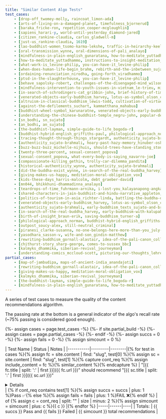 ```yaml
---
title: "Similar Content Algo Tests"
test_cases:
    - [drop-off_twomey-molly, raincoat_limon-ada]
    - [arts-of-living-on-a-damaged-planet, timefulness_bjornerud]
    - [baraka_fricke-ron, repetition_cooper-mcgloughlin]
    - [sapiens_harari-y, world-until-yesterday_diamond-jared]
    - [citizen_rankine-claudia, carlos_gladwell-m]
    - [just-us_rankine-claudia, 1619]
    - [lao-buddhist-women_tsomo-karma-lekshe, traffic-in-heirarchy-keeler-ward]
    - [oral-transmission_wynne, oral-dimensions-of-pali_analayo]
    - [mindfulness-in-plain-english_gunaratana, how-to-meditate_yuttadhammo]
    - [how-to-meditate_yuttadhammo, instructions-to-insight-meditation_mahasi]
    - [what-work-is_levine-philip, you-can-have-it_levine-philip]
    - [when-does-human-life-begin_brahm, rebirth-and-the-inbetween_sujato]
    - [ordaining-renunciation_nirodha, going-forth_viradhammo]
    - [ptsd-in-the-slaughterhouse, you-can-have-it_levine-philip]
    - [behave_sapolsky-robert, challenges-of-the-disengaged-mind_wilson-et-al]
    - [mindfulness-intervention-to-youth-issues-in-vietnam_le-trieu, mindfulness-in-palestine_pigni-a]
    - [in-search-of-schrodingers-cat_gribbin-john, brief-history-of-time_hawking]
    - [venerated-objects-early-buddhism_harvey, lotus-as-symbol_olson_carl]
    - [altruism-in-classical-buddhism_lewis-todd, cultivation-of-virtue_fink-charles]
    - [against-the-defilements_suchart, kammatthana_mahabua]
    - [buddhist-wheel-symbol_karunaratne, venerated-objects-early-buddhism_harvey]
    - [understanding-the-chinese-buddhist-temple_negru-john, popular-deities-in-chinese-buddhism_kuanming]
    - [sn_bodhi, sn_sujato]
    - [an_bodhi, an_sujato]
    - [the-buddhist-layman, simple-guide-to-life_bogoda-r]
    - [buddhist-hybrid-english_griffiths-paul, philological-approach_norman]
    - [tracing-thought-through-things_stargardt, authenticity_sujato-brahmali]
    - [authenticity_sujato-brahmali, hoary-past-hazy-memory_hinuber-oskar-v]
    - [buzz-buzz-buzz_michelle-nijhuis, should-trees-have-standing_stone-chris]
    - [twenty-three-percent, sexual-consent_popova]
    - [sexual-consent_popova, what-every-body-is-saying_navarro-joe]
    - [compassionate-killing_gethin, trolly-car-dilemma_pandita]
    - [historical-authenticity_wynne, authenticity_sujato-brahmali]
    - [did-the-buddha-exist_wynne, in-search-of-the-real-buddha_harvey]
    - [giving-makes-us-happy, meditation-moral-obligation_vox]
    - [kids-these-days_harris-malcolm, debt_graeber-david]
    - [mn044, bhikkhuni-dhammadinna_analayo]
    - [teardrops-of-time_fuhrmann-arnika, i-lost-you_kalayanapong-angkarn]
    - [shared-characters-in-jain-buddhist-and-hindu-narrative_appleton, story-of-the-horse-king_appleton]
    - [politics-of-tourism-in-asia_richter-linda, battling-the-buddha-of-love_falcone-jessica]
    - [venerated-objects-early-buddhism_harvey, lotus-as-symbol_olson_carl]
    - [authenticity_sujato-brahmali, early-buddhism_texts_sujato-and-brahmali]
    - [in-search-of-the-real-buddha_harvey, early-buddhism-with-kalupahana_payne]
    - [birth-of-insight_braun-erik, saving-buddhism_turner-a]
    - [philological-approach_norman, buddhist-hybrid-english_griffiths-paul]
    - [outpost_soucy-alex, still-neutral_criminal]
    - [piranesi_clarke-susanna, no-one-belongs-here-more-than-you_july-miranda]
    - [yasodhara_sasson-v, wife-and-son_gindin-matthew]
    - [rewriting-buddhism_gornall-alastair, idea-of-the-pali-canon_collins-steven]
    - [chithurst-story_sharp-george, comes-to-sussex_bbc]
    - [kalmyks_dhammika, siberian-revival_journeyman]
    - [understanding-comics_mccloud-scott, picturing-our-thoughts_lehrer]
partial_cases:
    - [map-of-jambudipa, maps-of-ancient-india_anandajoti]
    - [rewriting-buddhism_gornall-alastair, idea-of-the-pali-canon_collins-steven]
    - [giving-makes-us-happy, meditation-moral-obligation_vox]
    - [kalmyks_dhammika, siberian-revival_journeyman]
    - [the-buddhist-layman, simple-guide-to-life_bogoda-r]
    - [mindfulness-in-plain-english_gunaratana, how-to-meditate_yuttadhammo]
---
```


A series of test cases to measure the quality of the content recommendations algorithm.

The passing rate at the bottom is a general indicator of the algo's recall rate (~75% passing is considered good enough).

{%- assign cases = page.test_cases -%}
{%- if site.partial_build -%}
{%- assign cases = page.partial_cases -%}
{%- endif -%}
{%- assign succs = 0 -%}
{%- assign fails = 0 -%}
{% assign simcount = 0 %}

| Test Name | Status  |  Notes |
|-----------|---------|--------|{% for test in cases %}{% assign fc = site.content | find: "slug", test[0] %}{% assign sc = site.content | find: "slug", test[1] %}{% capture cont_req %}{% assign include_content = fc %}{% similar_content %}{% endcapture %}
| "[{{ fc.title | split: ':' | first }}]({{ fc.url }})" should recommend "[{{ sc.title | split: ':' | first }}]({{ sc.url }})" <details><code>{{ cont_req | strip_html | strip_newlines }}</code></details> | {% if cont_req contains test[1] %}{% assign succs = succs | plus: 1 %}Pass ✅{% else %}{% assign fails = fails | plus: 1 %}FAIL ❌{% endif %}  | of {% assign c = cont_req | split: "</li>" | size | minus: 2 %}{% assign simcount = simcount | plus: c %}{{ c }}  |{% endfor %}
|-----|------|----|
| Totals: | {{ succs }} Pass and {{ fails }} Failed | {{ simcount }} total recommendations |

